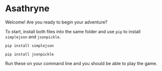 # Asathryne

Welcome! Are you ready to begin your adventure?

To start, install both files into the same folder and use `pip` to install `simplejson` and `jsonpickle`.

`pip install simplejson`

`pip install jsonpickle`

Run these on your command line and you should be able to play the game.
